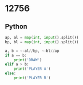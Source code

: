 # 12756

## Python

```python
ap, al = map(int, input().split())
bp, bl = map(int, input().split())

a, b = ~-al//bp, ~-bl//ap
if a == b:
    print('DRAW')
elif a > b:
    print('PLAYER A')
else:
    print('PLAYER B')

```
